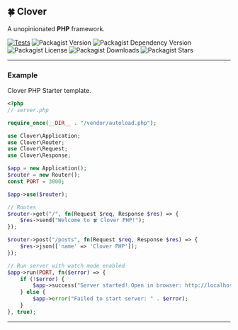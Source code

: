 ## 🍀 Clover 
A unopinionated **PHP** framework.

[![Tests](https://github.com/cloverphp/clover/actions/workflows/tests.yml/badge.svg)](https://github.com/CodeWithSushil/reloader/actions/workflows/tests.yml)
![Packagist Version](https://img.shields.io/packagist/v/cloverphp/clover?style=flat&logo=composer&logoColor=%23fff)
![Packagist Dependency Version](https://img.shields.io/packagist/dependency-v/cloverphp/clover/php?style=flat&logo=php&logoColor=blue&label=PHP&color=blue)
![Packagist License](https://img.shields.io/packagist/l/cloverphp/clover?style=flat&label=License&color=blue)
![Packagist Downloads](https://img.shields.io/packagist/dt/cloverphp/clover?style=flat&logo=packagist&label=Downloads&color=blue)
![Packagist Stars](https://img.shields.io/packagist/stars/cloverphp/clover?style=flat&logo=github&logoColor=%23ffffff&label=%F0%9F%8C%9F%20Stars)

---

### Example
Clover PHP Starter template.

```php
<?php
// server.php

require_once(__DIR__ . "/vendor/autoload.php");

use Clover\Application;
use Clover\Router;
use Clover\Request;
use Clover\Response;

$app = new Application();
$router = new Router();
const PORT = 3000;

$app->use($router);

// Routes
$router->get("/", fn(Request $req, Response $res) => {
    $res->send("Welcome to 🍀 Clover PHP!");
});

$router->post("/posts", fn(Request $req, Response $res) => {
    $res->json(['name' => 'Clover PHP']);
});

// Run server with watch mode enabled
$app->run(PORT, fn($error) => {
    if (!$error) {
        $app->success("Server started! Open in browser: http://localhost:" . PORT);
    } else {
        $app->error("Failed to start server: " . $error);
    }
}, true);

```
---
